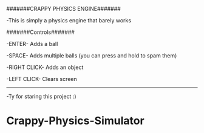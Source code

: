 #######CRAPPY PHYSICS ENGINE#######

-This is simply a physics engine that barely works

#######Controls#######

-ENTER- Adds a ball

-SPACE- Adds multiple balls (you can press and hold to spam them)

-RIGHT CLICK- Adds an object

-LEFT CLICK- Clears screen

-------------------------------
-Ty for staring this project :)
# Crappy-Physics-Simulator
